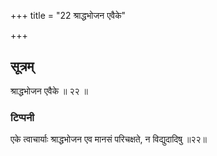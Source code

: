 +++
title = "22 श्राद्धभोजन एवैके"

+++
## सूत्रम्
श्राद्धभोजन एवैके ॥ २२ ॥  
### टिप्पनी
एके त्वाचार्याः श्राद्धभोजन एव मानसं परिचक्षते, न विद्युदादिषु ॥२२॥  

